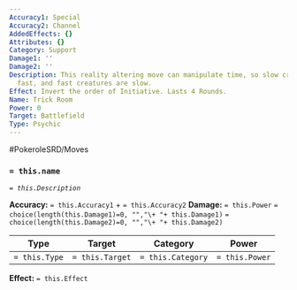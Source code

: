 ```yaml
---
Accuracy1: Special
Accuracy2: Channel
AddedEffects: {}
Attributes: {}
Category: Support
Damage1: ''
Damage2: ''
Description: This reality altering move can manipulate time, so slow creatures are
  fast, and fast creatures are slow.
Effect: Invert the order of Initiative. Lasts 4 Rounds.
Name: Trick Room
Power: 0
Target: Battlefield
Type: Psychic
---
```


#PokeroleSRD/Moves

### `= this.name`
*`= this.Description`*

**Accuracy:** `= this.Accuracy1` + `= this.Accuracy2`
**Damage:** `= this.Power` `= choice(length(this.Damage1)=0, "","\+ "+ this.Damage1)` `= choice(length(this.Damage2)=0, "","\+ "+ this.Damage2)`

| Type          | Target          | Category          | Power          |
| ------------- | --------------- | ----------------  | -------------- |
| `= this.Type` | `= this.Target` | `= this.Category` | `= this.Power` | 

**Effect:** `= this.Effect`